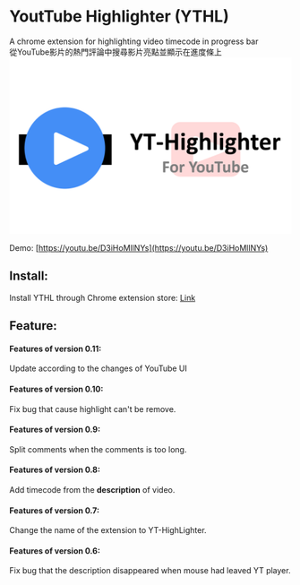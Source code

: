 # YoutTube Highlighter (YTHL)

A chrome extension for highlighting video timecode in progress bar  
從YouTube影片的熱門評論中搜尋影片亮點並顯示在進度條上  
![intro](https://github.com/Yuan-Yu/YouTube-Highlighter/raw/master/images/firstPage.png?raw=true)

Demo: [https://youtu.be/D3iHoMllNYs](https://youtu.be/D3iHoMllNYs)  

## Install: 
Install YTHL through Chrome extension store: [Link](https://chrome.google.com/webstore/detail/yt-highlighter/emahhjficejdbffpflmncnflpmphohof)


## Feature:  

#### Features of version 0.11:
Update according to the changes of YouTube UI   

#### Features of version 0.10:  
Fix bug that cause highlight can't be remove.  

#### Features of version 0.9:  
Split comments when the comments is too long.  

#### Features of version 0.8:  
Add timecode from the **description** of video.  

#### Features of version 0.7:  
Change the name of the extension to YT-HighLighter.  

#### Features of version 0.6:  
Fix bug that the description disappeared when mouse had leaved YT player.  

